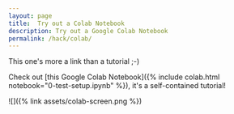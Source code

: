 ```yaml
---
layout: page
title:  Try out a Colab Notebook
description: Try out a Google Colab Notebook
permalink: /hack/colab/
---
```


This one's more a link than a tutorial ;-)

Check out [this Google Colab Notebook]({% include colab.html notebook="0-test-setup.ipynb" %}), it's a self-contained tutorial!

![]({% link assets/colab-screen.png %})
